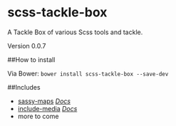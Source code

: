 scss-tackle-box
===

A Tackle Box of various Scss tools and tackle. 

Version 0.0.7

##How to install

Via Bower: `bower install scss-tackle-box --save-dev`

##Includes 
- [sassy-maps](https://github.com/at-import/Sassy-Maps) *[Docs](https://github.com/at-import/Sassy-Maps#functions)*
- [include-media](https://github.com/eduardoboucas/import-media) *[Docs](http://include-media.com/documentation/)*
- more to come